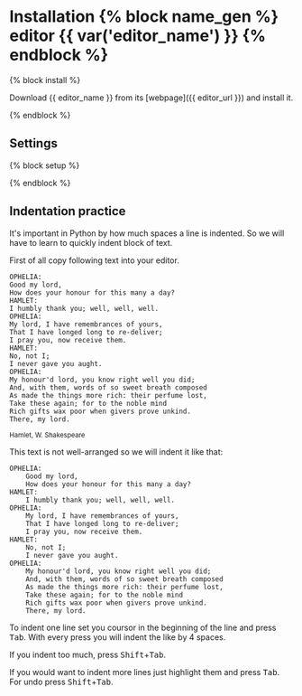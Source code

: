 # Installation {% block name_gen %} editor {{ var('editor_name') }} {% endblock %}


{% block install %}

Download {{ editor_name }}
from its [webpage]({{ editor_url }})
and install it.

{% endblock %}

## Settings

{% block setup %}


{% endblock %}


## Indentation practice

It's important in Python by how much spaces a line is indented.
So we will have to learn to quickly indent block of text.

First of all copy following text into your editor.


```
OPHELIA:
Good my lord,
How does your honour for this many a day?
HAMLET:
I humbly thank you; well, well, well.
OPHELIA:
My lord, I have remembrances of yours,
That I have longed long to re-deliver;
I pray you, now receive them.
HAMLET:
No, not I;
I never gave you aught.
OPHELIA:
My honour'd lord, you know right well you did;
And, with them, words of so sweet breath composed
As made the things more rich: their perfume lost,
Take these again; for to the noble mind
Rich gifts wax poor when givers prove unkind.
There, my lord.
```

<small>Hamlet, W. Shakespeare</small>


This text is not well-arranged so we will indent it like that:

```
OPHELIA:
    Good my lord,
    How does your honour for this many a day?
HAMLET:
    I humbly thank you; well, well, well.
OPHELIA:
    My lord, I have remembrances of yours,
    That I have longed long to re-deliver;
    I pray you, now receive them.
HAMLET:
    No, not I;
    I never gave you aught.
OPHELIA:
    My honour'd lord, you know right well you did;
    And, with them, words of so sweet breath composed
    As made the things more rich: their perfume lost,
    Take these again; for to the noble mind
    Rich gifts wax poor when givers prove unkind.
    There, my lord.
```

To indent one line set you coursor in the beginning of the line
and press <kbd>Tab</kbd>.
With every press you will indent the like by 4 spaces.

If you indent too much, press <kbd>Shift</kbd>+<kbd>Tab</kbd>.

If you would want to indent more lines just highlight them and
press <kbd>Tab</kbd>.
For undo press <kbd>Shift</kbd>+<kbd>Tab</kbd>.
